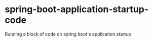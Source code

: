 # spring-boot-application-startup-code
Running a block of code on spring boot's application startup
